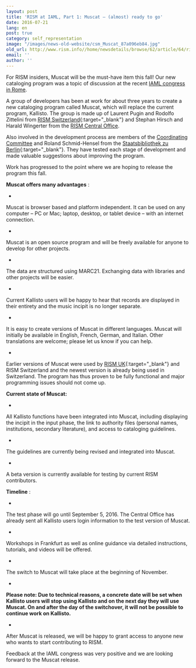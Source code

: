 ```yaml
---
layout: post
title: 'RISM at IAML, Part 1: Muscat – (almost) ready to go'
date: 2016-07-21
lang: en
post: true
category: self_representation
image: "/images/news-old-website/csm_Muscat_87a096eb84.jpg"
old_url: http://www.rism.info//home/newsdetails/browse/62/article/64/rism-at-iaml-part-1-muscat-almost-ready-to-go.html
email: ''
author: ''
---
```


For RISM insiders, Muscat will be the must-have item this fall! Our new cataloging program was a topic of discussion at the recent [IAML congress in Rome](/publications/iaml-congresses/2016.html).

A group of developers has been at work for about three years to create a new cataloging program called Muscat, which will replace the current program, Kallisto. The group is made up of Laurent Pugin and Rodolfo Zittelini from [RISM Switzerland](http://rism-ch.org/infrastructure/muscat.html){:target="_blank"} and Stephan Hirsch and Harald Wingerter from the [RISM Central Office](/organization/rism-zentralredaktion.html).

Also involved in the development process are members of the [Coordinating Committee](/organization/international-partners.html) and Roland Schmid-Hensel from the [Staatsbibliothek zu Berlin](http://staatsbibliothek-berlin.de/){:target="_blank"}. They have tested each stage of development and made valuable suggestions about improving the program.

Work has progressed to the point where we are hoping to release the program this fall.

**Muscat offers many advantages** :

-

Muscat is browser based and platform independent. It can be used on any computer – PC or Mac; laptop, desktop, or tablet device – with an internet connection.

-

Muscat is an open source program and will be freely available for anyone to develop for other projects.

-

The data are structured using MARC21. Exchanging data with libraries and other projects will be easier.

-

Current Kallisto users will be happy to hear that records are displayed in their entirety and the music incipit is no longer separate.

-

It is easy to create versions of Muscat in different languages. Muscat will initially be available in English, French, German, and Italian. Other translations are welcome; please let us know if you can help.

-

Earlier versions of Muscat were used by [RISM UK](http://www.rism.org.uk/){:target="_blank"} and RISM Switzerland and the newest version is already being used in Switzerland. The program has thus proven to be fully functional and major programming issues should not come up.

**Current state of Muscat:**

-

All Kallisto functions have been integrated into Muscat, including displaying the incipit in the input phase, the link to authority files (personal names, institutions, secondary literature), and access to cataloging guidelines.

-

The guidelines are currently being revised and integrated into Muscat.

-

A beta version is currently available for testing by current RISM contributors.


**Timeline** :

-

The test phase will go until September 5, 2016. The Central Office has already sent all Kallisto users login information to the test version of Muscat.

-

Workshops in Frankfurt as well as online guidance via detailed instructions, tutorials, and videos will be offered.

-

The switch to Muscat will take place at the beginning of November.

-

**Please note: Due to technical reasons, a concrete date will be set when Kallisto users will stop using Kallisto and on the next day they will use Muscat. On and after the day of the switchover, it will not be possible to continue work on Kallisto.**

-

After Muscat is released, we will be happy to grant access to anyone new who wants to start contributing to RISM.

Feedback at the IAML congress was very positive and we are looking forward to the Muscat release.

